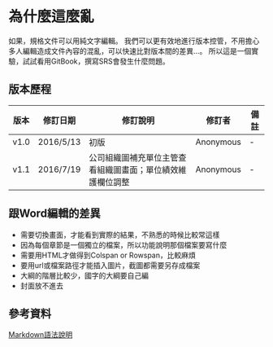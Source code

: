 # 為什麼這麼亂

如果，規格文件可以用純文字編輯。
我們可以更有效地進行版本控管，不用擔心多人編輯造成文件內容的混亂，可以快速比對版本間的差異...。
所以這是一個實驗，試試看用GitBook，撰寫SRS會發生什麼問題。

## 版本歷程


| 版本 | 修訂日期 | 修訂說明 | 修訂者 | 備註 |
| -- | -- | -- | -- | -- |
| v1.0 | 2016/5/13 | 初版 | Anonymous | - |
| v1.1 | 2016/7/19 | 公司組織圖補充單位主管查看組織圖畫面；單位績效維護欄位調整 | Anonymous | - |

## 跟Word編輯的差異
* 需要切換畫面，才能看到實際的結果，不熟悉的時候比較常這樣
* 因為每個章節是一個獨立的檔案，所以功能說明那個檔案要寫什麼
* 需要用HTML才做得到Colspan or Rowspan，比較麻煩
* 要用url或檔案路徑才能插入圖片，截圖都需要另存成檔案
* 大綱的階層比較少，國字的大綱要自己編
* 封面放不進去

## 參考資料
[Markdown語法說明](http://markdown.tw/#code)